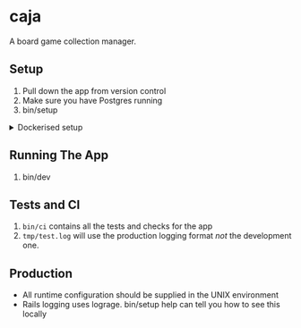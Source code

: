# caja

A board game collection manager.

## Setup

1. Pull down the app from version control
2. Make sure you have Postgres running
3. bin/setup

<details>
<summary>Dockerised setup</summary>

1. Install the [dip](https://github.com/bibendi/dip) gem
2. `dip provision`
3. `dip rails dev` to start the app

</details>

## Running The App

1. bin/dev

## Tests and CI

1. `bin/ci` contains all the tests and checks for the app
2. `tmp/test.log` will use the production logging format *not* the development one.

## Production

* All runtime configuration should be supplied in the UNIX environment
* Rails logging uses lograge.  bin/setup help can tell you how to see this locally
